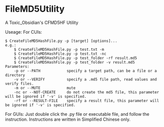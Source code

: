 # FileMD5Utility
A Toxic_Obsidian's CFMD5HF Utility

Useage:
For CUIs:
```
$ CreateFileMD5HashFile.py -p [target] [options]...
e.g.:
    $ CreateFileMD5HashFile.py -p test.txt -m
    $ CreateFileMD5HashFile.py -p test.txt -nc
    $ CreateFileMD5HashFile.py -p test_folder -rf result.md5
    $ CreateFileMD5HashFile.py -p test_folder -v result.md5
Parameters:
    -p or --PATH            specify a target path, can be a file or a directory
    -v or --VERIFY          specify a .md5 file path, read values and verify files.
    -m or --MUTE            mute
    -nc or --NOT-CREATE     do not create the md5 file, this parameter will be ignored if '-v' is specified.
    -rf or --RESULT-FILE    specify a result file, this parameter will be ignored if '-v' is specified.
```
For GUIs:
Just double click the .py file or executable file, and follow the instruction.
Instructions are written in Simplified Chinese only.
